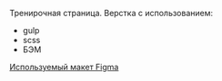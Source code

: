 Тренирочная страница.
Верстка с использованием:
- gulp
- scss
- БЭМ

[Используемый макет Figma](https://www.figma.com/file/MEKCmlgypP6jUGlObpzLGG/Medical)
